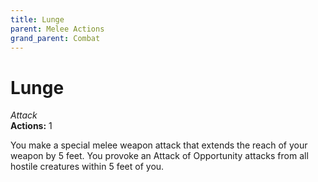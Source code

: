 ```yaml
---
title: Lunge
parent: Melee Actions
grand_parent: Combat
---
```


# Lunge
*Attack*<br>
**Actions:** 1

You make a special melee weapon attack that extends the reach of your weapon by 5 feet. You provoke an Attack of Opportunity attacks from all hostile creatures within 5 feet of you.
